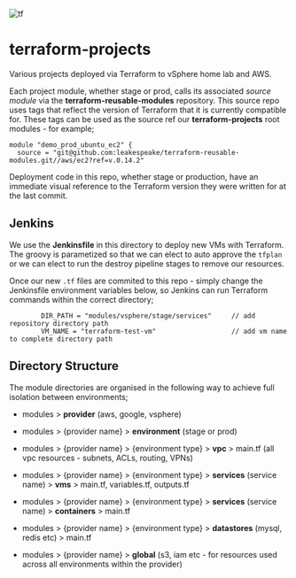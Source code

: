 ![tf](https://user-images.githubusercontent.com/45919758/85199891-dc84bf00-b2ea-11ea-8526-683ae893fe50.png)
# terraform-projects
Various projects deployed via Terraform to vSphere home lab and AWS. 

Each project module, whether stage or prod, calls its associated *source module* via the **terraform-reusable-modules** repository. This source repo uses tags that reflect the version of Terraform that it is currently compatible for. These tags can be used as the source ref our **terraform-projects** root modules - for example;

```
module "demo_prod_ubuntu_ec2" {
  source = "git@github.com:leakespeake/terraform-reusable-modules.git//aws/ec2?ref=v.0.14.2"
```
Deployment code in this repo, whether stage or production, have an immediate visual reference to the Terraform version they were written for at the last commit.

## Jenkins
We use the **Jenkinsfile** in this directory to deploy new VMs with Terraform. The groovy is parametized so that we can elect to auto approve the `tfplan` or we can elect to run the destroy pipeline stages to remove our resources.

Once our new `.tf` files are commited to this repo - simply change the Jenkinsfile environment variables below, so Jenkins can run Terraform commands within the correct directory;

```
        DIR_PATH = "modules/vsphere/stage/services"     // add repository directory path
        VM_NAME = "terraform-test-vm"                   // add vm name to complete directory path
```

## Directory Structure

The module directories are organised in the following way to achieve full isolation between environments;

- modules > **provider** (aws, google, vsphere)

- modules > {provider name} > **environment** (stage or prod)

- modules > {provider name} > {environment type} > **vpc** > main.tf (all vpc resources - subnets, ACLs, routing, VPNs)

- modules > {provider name} > {environment type} > **services** (service name) > **vms** > main.tf, variables.tf, outputs.tf

- modules > {provider name} > {environment type} > **services** (service name) > **containers** > main.tf

- modules > {provider name} > {environment type} > **datastores** (mysql, redis etc) > main.tf

- modules > {provider name} > **global** (s3, iam etc - for resources used across all environments within the provider) 
